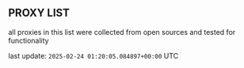 ## PROXY LIST

all proxies in this list were collected from open sources and tested for functionality

last update: `2025-02-24 01:20:05.084897+00:00` UTC
